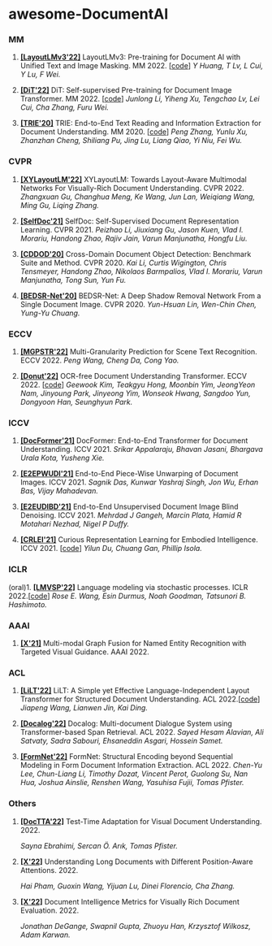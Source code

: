 # awesome-DocumentAI



<!-- 

1. **[[]]()** x. x. [[code](x)] 

    *x* 

-->

### MM

1. **[[LayoutLMv3'22]](https://arxiv.org/pdf/2204.08387)** LayoutLMv3: Pre-training for Document AI with Unified Text and Image Masking. MM 2022. [[code](x)] 
    *Y Huang, T Lv, L Cui, Y Lu, F Wei.* 
    
2. **[[DiT'22]](https://arxiv.org/pdf/2203.02378v3.pdf)** DiT: Self-supervised Pre-training for Document Image Transformer. MM 2022. [[code](https://github.com/microsoft/unilm/tree/master/dit)]
    *Junlong Li, Yiheng Xu, Tengchao Lv, Lei Cui, Cha Zhang, Furu Wei.* 

3. **[[TRIE'20]](http://dl-acm-org-s.vpn.uestc.edu.cn:8118/doi/pdf/10.1145/3394171.3413900)** TRIE: End-to-End Text Reading and Information Extraction for Document Understanding. MM 2020. [[code](https://github.com/microsoft/unilm/tree/master/dit)]
    *Peng Zhang, Yunlu Xu, Zhanzhan Cheng, Shiliang Pu, Jing Lu, Liang Qiao, Yi Niu, Fei Wu.* 

### CVPR

1. **[[XYLayoutLM'22]](https://arxiv.org/abs/2203.06947)** XYLayoutLM: Towards Layout-Aware Multimodal Networks For Visually-Rich Document Understanding. CVPR 2022. 
    *Zhangxuan Gu, Changhua Meng, Ke Wang, Jun Lan, Weiqiang Wang, Ming Gu, Liqing Zhang.* 
    
2. **[[SelfDoc'21]](https://arxiv.org/pdf/2106.03331.pdf)** SelfDoc: Self-Supervised Document Representation Learning. CVPR 2021.
    *Peizhao Li, Jiuxiang Gu, Jason Kuen, Vlad I. Morariu, Handong Zhao, Rajiv Jain, Varun Manjunatha, Hongfu Liu.*
    
3. **[[CDDOD'20]](https://arxiv.org/pdf/2003.13197.pdf)** Cross-Domain Document Object Detection: Benchmark Suite and Method. CVPR 2020.
    *Kai Li, Curtis Wigington, Chris Tensmeyer, Handong Zhao, Nikolaos Barmpalios, Vlad I. Morariu, Varun Manjunatha, Tong Sun, Yun Fu.*

4. **[[BEDSR-Net'20]](https://openaccess.thecvf.com/content_CVPR_2020/papers/Lin_BEDSR-Net_A_Deep_Shadow_Removal_Network_From_a_Single_Document_CVPR_2020_paper.pdf)** BEDSR-Net: A Deep Shadow Removal Network From a Single Document Image. CVPR 2020.
    *Yun-Hsuan Lin, Wen-Chin Chen, Yung-Yu Chuang.*

### ECCV 

1. **[[MGPSTR'22]](https://arxiv.org/pdf/2209.03592.pdf)** Multi-Granularity Prediction for Scene Text Recognition. ECCV 2022.
    *Peng Wang, Cheng Da, Cong Yao.* 
    
2. **[[Donut'22]](https://arxiv.org/pdf/2111.15664.pdf)** OCR-free Document Understanding Transformer. ECCV 2022. [[code](https://github.com/clovaai/donut)]
    *Geewook Kim, Teakgyu Hong, Moonbin Yim, JeongYeon Nam, Jinyoung Park, Jinyeong Yim, Wonseok Hwang, Sangdoo Yun, Dongyoon Han, Seunghyun Park.* 

### ICCV 

1. **[[DocFormer'21]](https://openaccess.thecvf.com/content/ICCV2021/papers/Appalaraju_DocFormer_End-to-End_Transformer_for_Document_Understanding_ICCV_2021_paper.pdf)** DocFormer: End-to-End Transformer for Document Understanding. ICCV 2021. 
    *Srikar Appalaraju, Bhavan Jasani, Bhargava Urala Kota, Yusheng Xie.* 

2. **[[E2EPWUDI'21]](https://openaccess.thecvf.com/content/ICCV2021/papers/Das_End-to-End_Piece-Wise_Unwarping_of_Document_Images_ICCV_2021_paper.pdf)** End-to-End Piece-Wise Unwarping of Document Images. ICCV 2021. 
    *Sagnik Das, Kunwar Yashraj Singh, Jon Wu, Erhan Bas, Vijay Mahadevan.* 

3. **[[E2EUDIBD'21]](https://openaccess.thecvf.com/content/ICCV2021/papers/Gangeh_End-to-End_Unsupervised_Document_Image_Blind_Denoising_ICCV_2021_paper.pdf)** End-to-End Unsupervised Document Image Blind Denoising. ICCV 2021. 
    *Mehrdad J Gangeh, Marcin Plata, Hamid R Motahari Nezhad, Nigel P Duffy.* 

4. **[[CRLEI'21]](https://arxiv.org/pdf/2105.01060.pdf)** Curious Representation Learning for Embodied Intelligence. ICCV 2021. [[code](https://github.com/yilundu/crl)]
    *Yilun Du, Chuang Gan, Phillip Isola.* 

### ICLR
(oral)1. **[[LMVSP'22]](https://openreview.net/pdf?id=pMQwKL1yctf)** Language modeling via stochastic processes. ICLR 2022.[[code](https://github.com/rosewang2008/language_modeling_via_stochastic_processes)]
    *Rose E. Wang, Esin Durmus, Noah Goodman, Tatsunori B. Hashimoto.* 

### AAAI
1. **[[X'21]](https://ojs.aaai.org/index.php/AAAI/article/download/17687/17494)** Multi-modal Graph Fusion for Named Entity Recognition with Targeted Visual Guidance. AAAI 2022.

### ACL
1. **[[LiLT'22]](https://aclanthology.org/2022.acl-long.534.pdf)** LiLT: A Simple yet Effective Language-Independent Layout Transformer for Structured Document Understanding. ACL 2022.[[code](https://github.com/jpWang/LiLT)]
    *Jiapeng Wang, Lianwen Jin, Kai Ding.* 

2. **[[Docalog'22]](https://aclanthology.org/2022.dialdoc-1.16.pdf)** Docalog: Multi-document Dialogue System using Transformer-based Span Retrieval. ACL 2022.
    *Sayed Hesam Alavian, Ali Satvaty, Sadra Sabouri, Ehsaneddin Asgari, Hossein Samet.* 

3. **[[FormNet'22]](https://aclanthology.org/2022.acl-long.260.pdf)** FormNet: Structural Encoding beyond Sequential Modeling in Form Document Information Extraction. ACL 2022.
    *Chen-Yu Lee, Chun-Liang Li, Timothy Dozat, Vincent Perot, Guolong Su, Nan Hua, Joshua Ainslie, Renshen Wang, Yasuhisa Fujii, Tomas Pfister.* 

### Others

1. **[[DocTTA'22]](https://arxiv.org/pdf/2206.07240.pdf)** Test-Time Adaptation for Visual Document Understanding. 2022.  

    *Sayna Ebrahimi, Sercan Ö. Arık, Tomas Pfister.* 

2. **[[X'22]](https://arxiv.org/pdf/2208.08201.pdf)** Understanding Long Documents with Different Position-Aware Attentions. 2022. 

    *Hai Pham, Guoxin Wang, Yijuan Lu, Dinei Florencio, Cha Zhang.* 
 
3. **[[X'22]](https://arxiv.org/pdf/2205.11215v1.pdf)** Document Intelligence Metrics for Visually Rich Document Evaluation. 2022. 

    *Jonathan DeGange, Swapnil Gupta, Zhuoyu Han, Krzysztof Wilkosz, Adam Karwan.* 

